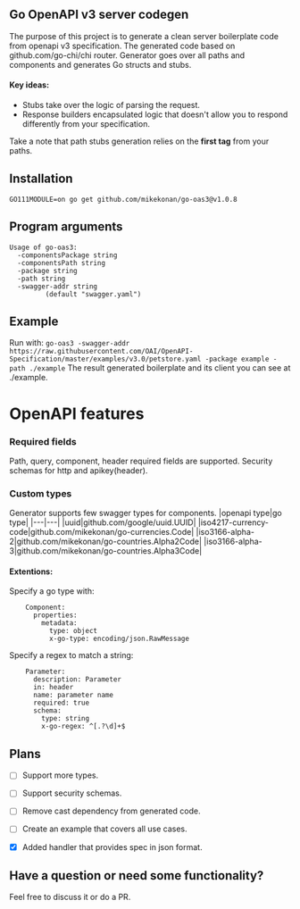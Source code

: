 Go OpenAPI v3 server codegen
----------------------------------------
The purpose of this project is to generate a clean server boilerplate code from openapi v3 specification. The generated code based on github.com/go-chi/chi router. Generator goes over all paths and components and generates Go structs and stubs. 

#### Key ideas:
- Stubs take over the logic of parsing the request.
- Response builders encapsulated logic that doesn't allow you to respond differently from your specification.

Take a note that path stubs generation relies on the **first tag** from your paths.
## Installation
```
GO111MODULE=on go get github.com/mikekonan/go-oas3@v1.0.8 
```
## Program arguments
```
Usage of go-oas3:
  -componentsPackage string
  -componentsPath string
  -package string
  -path string
  -swagger-addr string
    	 (default "swagger.yaml")
```
## Example
Run with: ```go-oas3 -swagger-addr https://raw.githubusercontent.com/OAI/OpenAPI-Specification/master/examples/v3.0/petstore.yaml -package example -path ./example```
The result generated boilerplate and its client you can see at ./example.

# OpenAPI features
### Required fields
Path, query, component, header required fields are supported. Security schemas for http and apikey(header).

### Custom types
Generator supports few swagger types for components. 
|openapi type|go type|
|---|---|
|uuid|github.com/google/uuid.UUID|
|iso4217-currency-code|github.com/mikekonan/go-currencies.Code|
|iso3166-alpha-2|github.com/mikekonan/go-countries.Alpha2Code|
|iso3166-alpha-3|github.com/mikekonan/go-countries.Alpha3Code|

#### Extentions:
Specify a go type with:
```
    Component:
      properties:
        metadata:
          type: object
          x-go-type: encoding/json.RawMessage
```

Specify a regex to match a string:
```
    Parameter:
      description: Parameter
      in: header
      name: parameter name
      required: true
      schema:
        type: string
        x-go-regex: ^[.?\d]+$
```

## Plans
- [ ] Support more types.

- [ ] Support security schemas.

- [ ] Remove cast dependency from generated code.

- [ ] Create an example that covers all use cases.

- [x] Added handler that provides spec in json format.

## Have a question or need some functionality?
Feel free to discuss it or do a PR.
